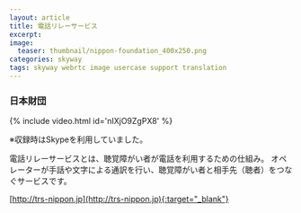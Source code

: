 ```yaml
---
layout: article
title: 電話リレーサービス
excerpt: 
image:
  teaser: thumbnail/nippon-foundation_400x250.png
categories: skyway
tags: skyway webrtc image usercase support translation
---
```


### 日本財団

{% include video.html id='nIXjO9ZgPX8' %}

※収録時はSkypeを利用していました。

電話リレーサービスとは、聴覚障がい者が電話を利用するための仕組み。
オペレーターが手話や文字による通訳を行い、聴覚障がい者と相手先（聴者）をつなぐサービスです。

[http://trs-nippon.jp](http://trs-nippon.jp){:target="_blank"}
